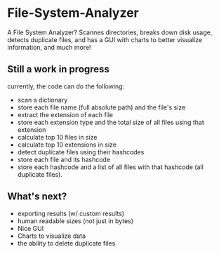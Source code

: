 # File-System-Analyzer
A File System Analyzer? Scannes directories, breaks down disk usage, detects duplicate files, and has a GUI with charts to better visualize information, and much more!
## Still a work in progress
currently, the code can do the following:
- scan a dictionary
- store each file name (full absolute path) and the file's size
- extract the extension of each file
- store each extension type and the total size of all files using that extension
- calculate top 10 files in size
- calculate top 10 extensions in size
- detect duplicate files using their hashcodes
- store each file and its hashcode
- store each hashcode and a list of all files with that hashcode (all duplicate files).
## What's next?
- exporting results (w/ custom results)
- human readable sizes (not just in bytes)
- Nice GUI
- Charts to visualize data
- the ability to delete duplicate files
